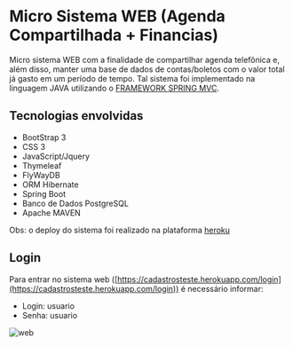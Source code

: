 # Micro Sistema WEB (Agenda Compartilhada + Financias)

Micro sistema WEB com a finalidade de compartilhar agenda telefônica e, além disso, manter uma base de dados de contas/boletos com o valor total já gasto em um período de tempo. Tal sistema foi implementado na linguagem JAVA utilizando o [FRAMEWORK SPRING MVC](https://spring.io/). 

## Tecnologias envolvidas 

- BootStrap 3
- CSS 3
- JavaScript/Jquery
- Thymeleaf
- FlyWayDB
- ORM Hibernate
- Spring Boot
- Banco de Dados PostgreSQL
- Apache MAVEN

Obs: o deploy do sistema foi realizado na plataforma [heroku](https://www.heroku.com/)

## Login

Para entrar no sistema web ([https://cadastrosteste.herokuapp.com/login](https://cadastrosteste.herokuapp.com/login)) é necessário informar:

- Login: usuario
- Senha: usuario

![web](https://github.com/RodolfoHerman/Micro-Sistema-WEB-Agenda-Compartilhada-Financias-/blob/master/web.png)

